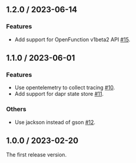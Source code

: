 ## 1.2.0 / 2023-06-14

### Features

- Add support for OpenFunction v1beta2 API [#15](https://github.com/OpenFunction/functions-framework-java/pull/15).

## 1.1.0 / 2023-06-01

### Features

- Use opentelemetry to collect tracing [#10](https://github.com/OpenFunction/functions-framework-java/pull/10).
- Add support for dapr state store [#11](https://github.com/OpenFunction/functions-framework-java/pull/11).

### Others

- Use jackson instead of gson [#12](https://github.com/OpenFunction/functions-framework-java/pull/12).

## 1.0.0 / 2023-02-20

The first release version.


